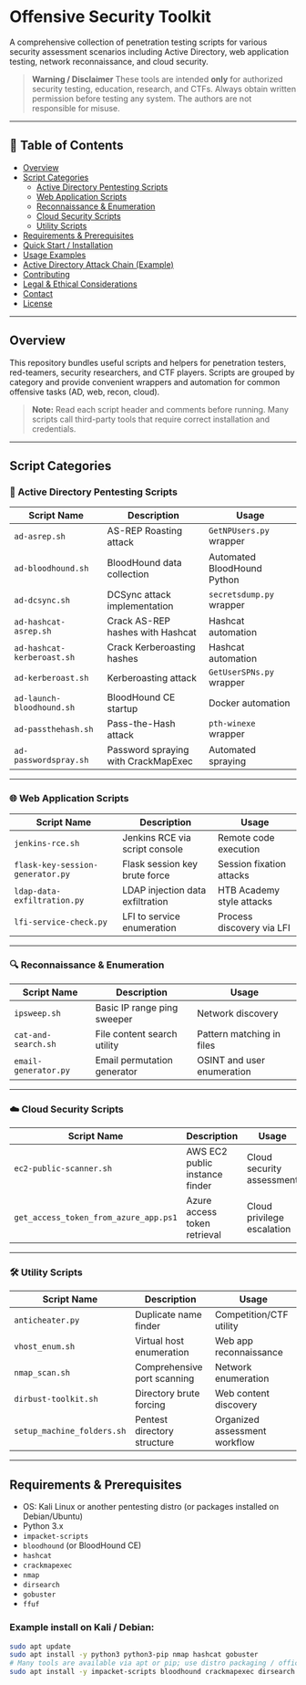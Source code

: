 # Offensive Security Toolkit

A comprehensive collection of penetration testing scripts for various security assessment scenarios including Active Directory, web application testing, network reconnaissance, and cloud security.

> **Warning / Disclaimer**
> These tools are intended **only** for authorized security testing, education, research, and CTFs. Always obtain written permission before testing any system. The authors are not responsible for misuse.

---

## 🔖 Table of Contents
- [Overview](#overview)
- [Script Categories](#script-categories)
  - [Active Directory Pentesting Scripts](#active-directory-pentesting-scripts)
  - [Web Application Scripts](#web-application-scripts)
  - [Reconnaissance & Enumeration](#reconnaissance--enumeration)
  - [Cloud Security Scripts](#cloud-security-scripts)
  - [Utility Scripts](#utility-scripts)
- [Requirements & Prerequisites](#requirements--prerequisites)
- [Quick Start / Installation](#quick-start--installation)
- [Usage Examples](#usage-examples)
- [Active Directory Attack Chain (Example)](#active-directory-attack-chain-example)
- [Contributing](#contributing)
- [Legal & Ethical Considerations](#legal--ethical-considerations)
- [Contact](#contact)
- [License](#license)

---

## Overview
This repository bundles useful scripts and helpers for penetration testers, red-teamers, security researchers, and CTF players. Scripts are grouped by category and provide convenient wrappers and automation for common offensive tasks (AD, web, recon, cloud).

> **Note:** Read each script header and comments before running. Many scripts call third-party tools that require correct installation and credentials.

---

## Script Categories

### 🔐 Active Directory Pentesting Scripts
| Script Name | Description | Usage |
|-------------|-------------|-------|
| `ad-asrep.sh` | AS-REP Roasting attack | `GetNPUsers.py` wrapper |
| `ad-bloodhound.sh` | BloodHound data collection | Automated BloodHound Python |
| `ad-dcsync.sh` | DCSync attack implementation | `secretsdump.py` wrapper |
| `ad-hashcat-asrep.sh` | Crack AS-REP hashes with Hashcat | Hashcat automation |
| `ad-hashcat-kerberoast.sh` | Crack Kerberoasting hashes | Hashcat automation |
| `ad-kerberoast.sh` | Kerberoasting attack | `GetUserSPNs.py` wrapper |
| `ad-launch-bloodhound.sh` | BloodHound CE startup | Docker automation |
| `ad-passthehash.sh` | Pass-the-Hash attack | `pth-winexe` wrapper |
| `ad-passwordspray.sh` | Password spraying with CrackMapExec | Automated spraying |

---

### 🌐 Web Application Scripts
| Script Name | Description | Usage |
|-------------|-------------|-------|
| `jenkins-rce.sh` | Jenkins RCE via script console | Remote code execution |
| `flask-key-session-generator.py` | Flask session key brute force | Session fixation attacks |
| `ldap-data-exfiltration.py` | LDAP injection data exfiltration | HTB Academy style attacks |
| `lfi-service-check.py` | LFI to service enumeration | Process discovery via LFI |

---

### 🔍 Reconnaissance & Enumeration
| Script Name | Description | Usage |
|-------------|-------------|-------|
| `ipsweep.sh` | Basic IP range ping sweeper | Network discovery |
| `cat-and-search.sh` | File content search utility | Pattern matching in files |
| `email-generator.py` | Email permutation generator | OSINT and user enumeration |

---

### ☁️ Cloud Security Scripts
| Script Name | Description | Usage |
|-------------|-------------|-------|
| `ec2-public-scanner.sh` | AWS EC2 public instance finder | Cloud security assessment |
| `get_access_token_from_azure_app.ps1` | Azure access token retrieval | Cloud privilege escalation |

---

### 🛠️ Utility Scripts
| Script Name | Description | Usage |
|-------------|-------------|-------|
| `anticheater.py` | Duplicate name finder | Competition/CTF utility |
| `vhost_enum.sh` | Virtual host enumeration | Web app reconnaissance |
| `nmap_scan.sh` | Comprehensive port scanning | Network enumeration |
| `dirbust-toolkit.sh` | Directory brute forcing | Web content discovery |
| `setup_machine_folders.sh` | Pentest directory structure | Organized assessment workflow |

---

## Requirements & Prerequisites
- OS: Kali Linux or another pentesting distro (or packages installed on Debian/Ubuntu)
- Python 3.x
- `impacket-scripts`
- `bloodhound` (or BloodHound CE)
- `hashcat`
- `crackmapexec`
- `nmap`
- `dirsearch`
- `gobuster`
- `ffuf`

### Example install on Kali / Debian:
```bash
sudo apt update
sudo apt install -y python3 python3-pip nmap hashcat gobuster
# Many tools are available via apt or pip; use distro packaging / official install guides:
sudo apt install -y impacket-scripts bloodhound crackmapexec dirsearch ffuf
